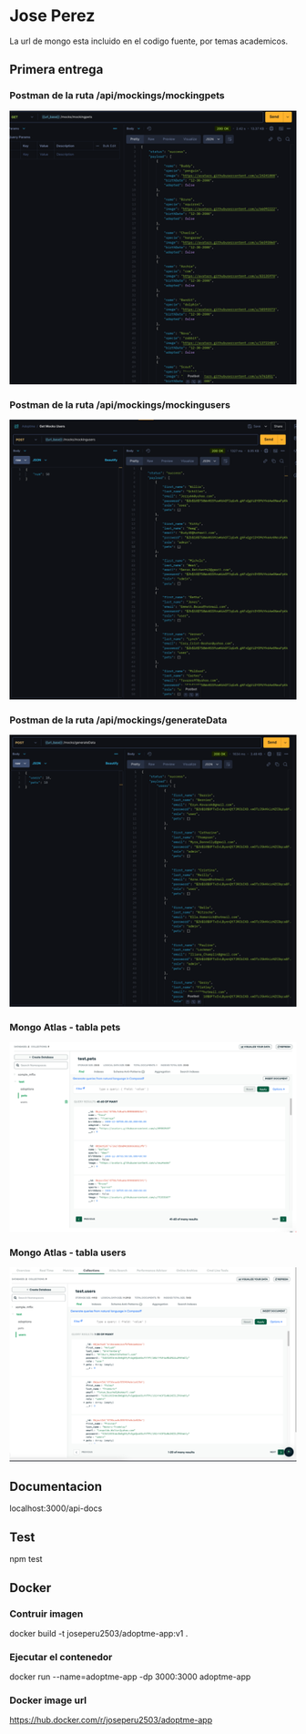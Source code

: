 # Jose Perez

La url de mongo esta incluido en el codigo fuente, por temas academicos.

## Primera entrega

### Postman de la ruta /api/mockings/mockingpets

<img src="assets/mockigpets.png">

### Postman de la ruta /api/mockings/mockingusers

<img src="assets/mockingusers.png">

### Postman de la ruta /api/mockings/generateData

<img src="assets/mocks_generateData.png">

### Mongo Atlas - tabla pets

<img src="assets/mongo_pets.png">

### Mongo Atlas - tabla users

<img src="assets/mongo_users.png">

## Documentacion

localhost:3000/api-docs

## Test

npm test

## Docker

### Contruir imagen

docker build -t joseperu2503/adoptme-app:v1 .

### Ejecutar el contenedor

docker run --name=adoptme-app -dp 3000:3000 adoptme-app

### Docker image url

https://hub.docker.com/r/joseperu2503/adoptme-app

